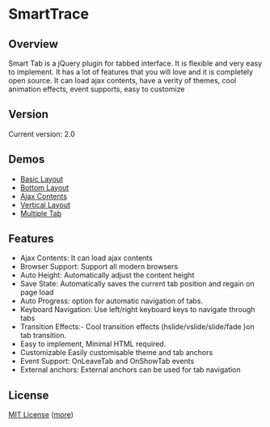 SmartTrace
==========

Overview
--------
Smart Tab is a jQuery plugin for tabbed interface. It is flexible and very easy to implement. It has a lot of features that you will love and it is completely open source. It can load ajax contents, have a verity of themes, cool animation effects, event supports, easy to customize

Version
-----
Current version: 2.0

Demos
-----
* [Basic Layout](http://techlaboratory.net/smarttab/demo/basic)
* [Bottom Layout](http://techlaboratory.net/smarttab/demo/bottom)
* [Ajax Contents](http://techlaboratory.net/smarttab/demo/ajax)
* [Vertical Layout](http://techlaboratory.net/smarttab/demo/vertical)
* [Multiple Tab](http://techlaboratory.net/smarttab/demo/multiple)

Features
--------
* Ajax Contents: It can load ajax contents
* Browser Support: Support all modern browsers
* Auto Height: Automatically adjust the content height
* Save State: Automatically saves the current tab position and regain on page load
* Auto Progress: option for automatic navigation of tabs.
* Keyboard Navigation: Use left/right keyboard keys to navigate through tabs
* Transition Effects:- Cool transition effects (hslide/vslide/slide/fade )on tab transition.
* Easy to implement, Minimal HTML required.
* Customizable Easily customisable theme and tab anchors
* Event Support: OnLeaveTab and OnShowTab events
* External anchors: External anchors can be used for tab navigation

License
-------
[MIT License](https://github.com/techlab/SmartTab/blob/master/MIT-LICENSE.txt)
([more](http://en.wikipedia.org/wiki/MIT_License))
